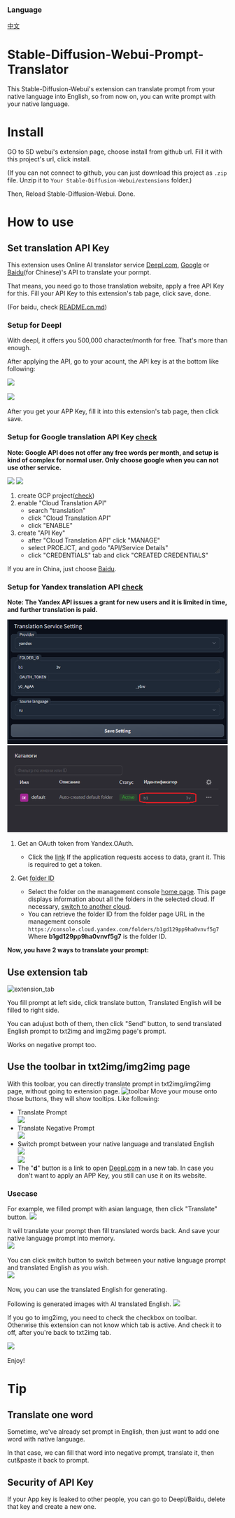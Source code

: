 ### Language
[中文](README.cn.md)

# Stable-Diffusion-Webui-Prompt-Translator
This Stable-Diffusion-Webui's extension can translate prompt from your native language into English, so from now on, you can write prompt with your native language.

# Install
GO to SD webui's extension page, choose install from github url. Fill it with this project's url, click install.

(If you can not connect to github, you can just download this project as `.zip` file. Unzip it to `Your Stable-Diffusion-Webui/extensions` folder.)

Then, Reload Stable-Diffusion-Webui. Done. 

# How to use
## Set translation API Key
This extension uses Online AI translator service [Deepl.com](https://www.deepl.com), [Google](https://cloud.google.com/translate/docs/setup?hl=en) or [Baidu](http://api.fanyi.baidu.com/)(for Chinese)'s API to translate your pormpt.  

That means, you need go to those translation website, apply a free API Key for this. Fill your API Key to this extension's tab page, click save, done.

(For baidu, check [README.cn.md](README.cn.md))

### Setup for Deepl
With deepl, it offers you 500,000 character/month for free. That's more than enough.  

After applying the API, go to your acount, the API key is at the bottom like following:
  
![](img/deepl_acount.jpg)

![](img/deepl_appkey.jpg)


After you get your APP Key, fill it into this extension's tab page, then click save. 

### Setup for Google translation API Key [check](https://cloud.google.com/translate/docs/setup?hl=en)
**Note: Google API does not offer any free words per month, and setup is kind of complex for normal user. Only choose google when you can not use other service.**  

![](./img/google-translation-01.png)
![](./img/google-translation-02.png)

1. create GCP project([check](https://cloud.google.com/resource-manager/docs/creating-managing-projects?hl=en))
2. enable "Cloud Translation API" 
    - search "translation" 
    - click "Cloud Translation API"
    - click "ENABLE"
3. create "API Key"
    - after "Cloud Translation API" click "MANAGE"
    - select PROEJCT, and godo "API/Service Details" 
    - click "CREDENTIALS" tab and click "CREATED CREDENTIALS"


If you are in China, just choose [Baidu](http://api.fanyi.baidu.com/). 

### Setup for Yandex translation API  [check](https://cloud.yandex.com/en/docs/translate/api-ref/authentication)
**Note: The Yandex API issues a grant for new users and it is limited in time, and further translation is paid.**  

![](./img/yandex_translation_01.png)
![](./img/yandex_translation_02.png)

1. Get an OAuth token from Yandex.OAuth.
     - Click the [link](https://oauth.yandex.com/authorize?response_type=token&client_id=1a6990aa636648e9b2ef855fa7bec2fb) If the application requests access to data, grant it. This is required to get a token.
    
2. Get [folder ID](https://cloud.yandex.com/en/docs/resource-manager/operations/folder/get-id)
     - Select the folder on the management console [home page](https://console.cloud.yandex.com/cloud). This page displays information about all the folders in the selected cloud. If necessary, [switch to another cloud](https://cloud.yandex.com/en/docs/resource-manager/operations/cloud/switch-cloud).
     - You can retrieve the folder ID from the folder page URL in the management console
     `https://console.cloud.yandex.com/folders/b1gd129pp9ha0vnvf5g7`
        Where **b1gd129pp9ha0vnvf5g7** is the folder ID.


**Now, you have 2 ways to translate your prompt:**

## Use extension tab
![extension_tab](img/extension_tab.jpg)

You fill prompt at left side, click translate button, Translated English will be filled to right side.  

You can adujust both of them, then click "Send" button, to send translated English prompt to txt2img and img2img page's prompt.  

Works on negative prompt too.  

## Use the toolbar in txt2img/img2img page
With this toolbar, you can directly translate prompt in txt2img/img2img page, without going to extension page.
![toolbar](img/toolbar.jpg)
Move your mouse onto those buttons, they will show tooltips. Like following:
* Translate Prompt  
![](img/button01.jpg)  
* Translate Negative Prompt  
![](img/button02.jpg)  
* Switch prompt between your native language and translated English  
![](img/button03.jpg)  
![](img/button04.jpg)  
* The "**d**" button is a link to open [Deepl.com](https://www.deepl.com) in a new tab. In case you don't want to apply an APP Key, you still can use it on its website.

### Usecase
For example,  we filled prompt with asian language, then click "Translate" button. 
![](img/txt2img00.jpg)  

It will translate your prompt then fill translated words back. And save your native language prompt into memory.  
![](img/txt2img01.jpg)  

You can click switch button to switch between your native language prompt and translated English as you wish.  
![](img/txt2img02.jpg)  

Now, you can use the translated English for generating. 

Following is generated images with AI translated English.
![](img/generated_demo.jpg)  

If you go to img2img, you need to check the checkbox on toolbar. Otherwise this extension can not know which tab is active. And check it to off, after you're back to txt2img tab. 

![](img/img2img.jpg)  

Enjoy!  

# Tip
## Translate one word
Sometime, we've already set prompt in English, then just want to add one word with native language.  

In that case, we can fill that word into negative prompt, translate it, then cut&paste it back to prompt.   

## Security of API Key
If your App key is leaked to other people, you can go to Deepl/Baidu, delete that key and create a new one.    

